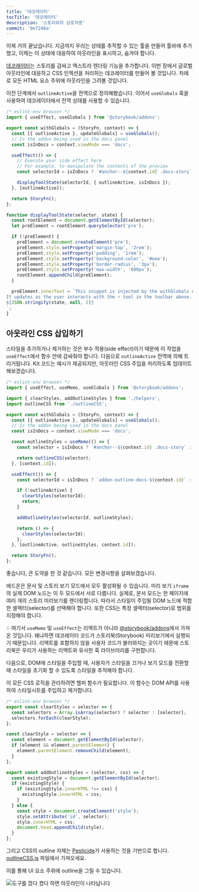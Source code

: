 ```yaml
---
title: '데코레이터'
tocTitle: '데코레이터'
description: '스토리와의 상호작용'
commit: '0e7246a'
---
```


이제 거의 끝났습니다. 지금까지 우리는 상태를 추적할 수 있는 툴을 만들어 툴바에 추가했고, 이제는 이 상태에 대응하여 아웃라인을 표시하고, 숨겨야 합니다.

[데코레이터](https://storybook.js.org/docs/react/writing-stories/decorators)는 스토리를 감싸고 엑스트라 렌더링 기능을 추가합니다. 이번 장에서 글로벌 아웃라인에 대응하고 CSS 인젝션을 처리하는 데코레이터를 만들어 볼 것입니다. 차례로 모든 HTML 요소 주위에 아웃라인을 그려볼 것입니다.

이전 단계에서 `outlineActive`을 전역으로 정의해봤습니다. 이어서 `useGlobals` 훅을 사용하여 데코레이터에서 전역 상태를 사용할 수 있습니다.

```js:title=src/withGlobals.js
/* eslint-env browser */
import { useEffect, useGlobals } from '@storybook/addons';

export const withGlobals = (StoryFn, context) => {
  const [{ outlineActive }, updateGlobals] = useGlobals();
  // Is the addon being used in the docs panel
  const isInDocs = context.viewMode === 'docs';

  useEffect(() => {
    // Execute your side effect here
    // For example, to manipulate the contents of the preview
    const selectorId = isInDocs ? `#anchor--${context.id} .docs-story` : `root`;

    displayToolState(selectorId, { outlineActive, isInDocs });
  }, [outlineActive]);

  return StoryFn();
};

function displayToolState(selector, state) {
  const rootElement = document.getElementById(selector);
  let preElement = rootElement.querySelector('pre');

  if (!preElement) {
    preElement = document.createElement('pre');
    preElement.style.setProperty('margin-top', '2rem');
    preElement.style.setProperty('padding', '1rem');
    preElement.style.setProperty('background-color', '#eee');
    preElement.style.setProperty('border-radius', '3px');
    preElement.style.setProperty('max-width', '600px');
    rootElement.appendChild(preElement);
  }

  preElement.innerText = `This snippet is injected by the withGlobals decorator.
It updates as the user interacts with the ⚡ tool in the toolbar above.
${JSON.stringify(state, null, 2)}
`;
}
```

## 아웃라인 CSS 삽입하기

스타일을 추가하거나 제거하는 것은 부수 작용(side effect)이기 때문에 이 작업을 `useEffect`에서 함수 안에 감싸줘야 합니다. 다음으로 `outlineActive` 전역에 의해 트리거됩니다. Kit 코드는 예시가 제공되지만, 아웃라인 CSS 주입을 처리하도록 업데이트 해보겠습니다.

```js:title=src/withGlobals.js
/* eslint-env browser */
import { useEffect, useMemo, useGlobals } from '@storybook/addons';

import { clearStyles, addOutlineStyles } from './helpers';
import outlineCSS from './outlineCSS';

export const withGlobals = (StoryFn, context) => {
  const [{ outlineActive }, updateGlobals] = useGlobals();
  // Is the addon being used in the docs panel
  const isInDocs = context.viewMode === 'docs';

  const outlineStyles = useMemo(() => {
    const selector = isInDocs ? `#anchor--${context.id} .docs-story` : '.sb-show-main';

    return outlineCSS(selector);
  }, [context.id]);

  useEffect(() => {
    const selectorId = isInDocs ? `addon-outline-docs-${context.id}` : `my-addon-outline`;

    if (!outlineActive) {
      clearStyles(selectorId);
      return;
    }

    addOutlineStyles(selectorId, outlineStyles);

    return () => {
      clearStyles(selectorId);
    };
  }, [outlineActive, outlineStyles, context.id]);

  return StoryFn();
};
```

좋습니다, 큰 도약을 한 것 같습니다. 모든 변경사항을 살펴보겠습니다.

애드온은 문서 및 스토리 보기 모드에서 모두 활성화될 수 있습니다. 미리 보기 `iframe`의 실제 DOM 노드는 이 두 모드에서 서로 다릅니다. 실제로, 문서 모드는 한 페이지에 여러 개의 스토리 미리보기를 렌더링합니다. 따라서 스타일이 주입될 DOM 노드에 적합한 셀렉터(selector)를 선택해야 합니다. 또한 CSS는 특정 셀렉터(selector)로 범위를 지정해야 합니다.

<div class="aside"> 💡 여기서 <code>useMemo</code> 및 <code>useEffect</code>는 리액트가 아니라 <a href="https://storybook.js.org/docs/react/addons/addons-api">@storybook/addons</a>에서 가져온 것입니다. 왜냐하면 데코레이터 코드가 스토리북(Storybook) 미리보기에서 실행되기 때문입니다. 리액트를 포함하지 않을 사용자 코드가 불러와지는 곳이기 때문에 스토리북은 우리가 사용하는 리액트와 유사한 훅 라이브러리를 구현합니다.</div>

다음으로, DOM에 스타일을 주입할 때, 사용자가 스타일을 끄거나 보기 모드를 전환할 때 스타일을 초기화 할 수 있도록 스타일을 추적해야 합니다.

이 모든 CSS 로직을 관리하려면 헬퍼 함수가 필요합니다. 이 함수는 DOM API를 사용하여 스타일시트를 주입하고 제거합니다.

```js:title=src/helpers.js
/* eslint-env browser */
export const clearStyles = selector => {
  const selectors = Array.isArray(selector) ? selector : [selector];
  selectors.forEach(clearStyle);
};

const clearStyle = selector => {
  const element = document.getElementById(selector);
  if (element && element.parentElement) {
    element.parentElement.removeChild(element);
  }
};

export const addOutlineStyles = (selector, css) => {
  const existingStyle = document.getElementById(selector);
  if (existingStyle) {
    if (existingStyle.innerHTML !== css) {
      existingStyle.innerHTML = css;
    }
  } else {
    const style = document.createElement('style');
    style.setAttribute('id', selector);
    style.innerHTML = css;
    document.head.appendChild(style);
  }
};
```

그리고 CSS의 outline 자체는 [Pesticide](https://github.com/mrmrs/pesticide)가 사용하는 것을 기반으로 합니다. [outlineCSS.js](https://github.com/chromaui/learnstorybook-addon-code/blob/main/src/outlineCSS.js) 파일에서 가져오세요.

이를 통해 UI 요소 주위에 outline을 그릴 수 있습니다.

![도구를 껐다 켰다 하면 아웃라인이 나타납니다](../../images/outlines.png)
